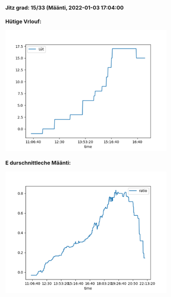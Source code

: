 ### Jitz grad: 15/33 (Määnti, 2022-01-03 17:04:00

### Hütige Vrlouf:
![Graph](Today.png)

### E durschnittleche Määnti:
![Graph](Määnti.png)